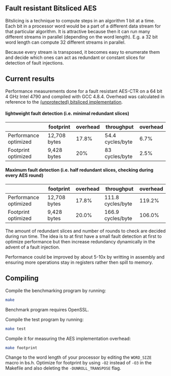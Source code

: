 Fault resistant Bitsliced AES
-------------

Bitslicing is a technique to compute steps in an algorithm 1 bit at a time.  Each bit in a processor word would be a part
of a different data stream for that particular algorithm.  It is attractive because then it can run many different streams 
in parallel (depending on the word length).  E.g. a 32 bit word length can compute 32 different streams in parallel.

Because every stream is transposed, it becomes easy to enumerate them and decide which ones can act as redundant or
constant slices for detection of fault injections. 



Current results
-----------------


Performance measurements done for a fault resistant AES-CTR on a 64 bit 4 GHz Intel 4790 and compiled with GCC 4.8.4.
Overhead was calculated in reference to the [(unprotected) bitsliced implementation](https://github.com/conorpp/bitsliced-aes).

#### lightweight fault detection (i.e. minimal redundant slices)

|                      |footprint       | overhead | throughput     | overhead |
|----------------------|----------------|----------|----------------|----------|
|Performance optimized |  12,708 bytes  |  17.8%   |54.4 cycles/byte|   6.7%   |
|Footprint optimized   |  9,428 bytes   |   20%    | 83 cycles/byte |   2.5%   |


#### Maximum fault detection (i.e. half redundant slices, checking during every AES round)

|                      |footprint       | overhead | throughput      | overhead |
|----------------------|----------------|----------|-----------------|----------|
|Performance optimized |  12,708 bytes  |    17.8% |111.8 cycles/byte|  119.2%  |
|Footprint optimized   |  9,428 bytes   |    20.0% |166.9 cycles/byte|  106.0%  |



The amount of redundant slices and number of rounds to check are decided during run time.  The idea is
to at first have a small fault detection at first to optimize performance but then increase redundancy
dynamically in the advent of a fault injection.



Performance could be improved by about 5-10x by writting in assembly and ensuring
more operations stay in registers rather then spill to memory.


Compiling
----------

Compile the benchmarking program by running:

```bash
make
```

Benchmark program requires OpenSSL.


Compile the test program by running:

```bash
make test
```

Compile it for measuring the AES implementation overhead:

```bash
make footprint
```

Change to the word length of your processor by editing the `WORD_SIZE` macro in bs.h.  Optimize for
footprint by using `-O2` instead of `-O3` in the Makefile and also deleting the `-DUNROLL_TRANSPOSE` 
flag.


